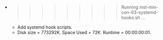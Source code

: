 * >>>>>>>>> Running inst-min-con-03-systemd-hooks.sh ...
  * Add systemd hook scripts.
  * Disk size = 773292K. Space Used = 72K. Runtime = 00:00:00:01.
